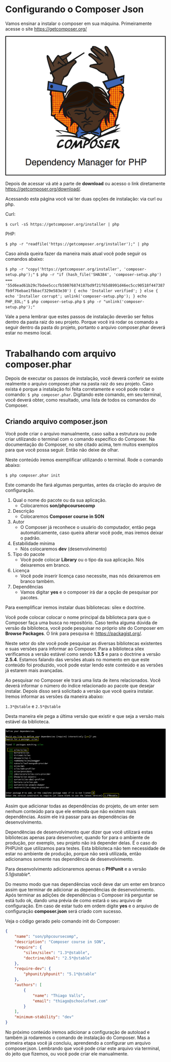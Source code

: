 # Configurando o Composer Json

Vamos ensinar a instalar o composer em sua máquina. Primeiramente acesse o site <https://getcomposer.org/>

![composer_logo](./images/composer_logo.png "composer_logo")

Depois de acessar vá até a parte de **download** ou acesso o link diretamente <https://getcomposer.org/download/>.

Acessando esta página você vai ter duas opções de instalação: via curl ou php.

Curl:

`$ curl -sS https://getcomposer.org/installer | php`

PHP:

`$ php -r "readfile('https://getcomposer.org/installer');" | php `

Caso ainda queira fazer da maneira mais atual você pode seguir os comandos abaixo:

`$ php -r "copy('https://getcomposer.org/installer', 'composer-setup.php');"`
`$ php -r "if (hash_file('SHA384', 'composer-setup.php') === '55d6ead61b29c7bdee5cccfb50076874187bd9f21f65d8991d46ec5cc90518f447387fb9f76ebae1fbbacf329e583e30') { echo 'Installer verified'; } else { echo 'Installer corrupt'; unlink('composer-setup.php'); } echo PHP_EOL;"`
`$ php composer-setup.php`
`$ php -r "unlink('composer-setup.php');"`

Vale a pena lembrar que estes passos de instalação deverão ser feitos dentro da pasta raiz do seu projeto. Porque você irá rodar os comando a seguir dentro da pasta do projeto, portanto o arquivo composer.phar deverá estar no mesmo local.

# Trabalhando com arquivo composer.phar

Depois de executar os passos de instalação, você deverá conferir se existe realmente o arquivo composer.phar na pasta raiz do seu projeto. Caso exista é porque a instalação foi feita corretamente e você pode rodar o comando: `$ php composer.phar`. Digitando este comando, em seu terminal, você deverá obter, como resultado, uma lista de todos os comandos do Composer.

## Criando arquivo composer.json

Você pode criar o arquivo manualmente, caso saiba a estrutura ou pode criar utilizando o terminal com o comando específico do Composer. Na documentação do Composer, no site citado acima, tem muitos exemplos para que você possa seguir. Então não deixe de olhar.

Neste conteúdo iremos exemplificar utilizando o terminal. Rode o comando abaixo:

`$ php composer.phar init`

Este comando lhe fará algumas perguntas, antes da criação do arquivo de configuração.

1. Qual o nome do pacote ou da sua aplicação.
    * Colocaremos **son/phpcoursecomp**
2. Descrição
    * Colocaremos **Composer course in SON**
3. Autor
    * O Composer já reconhece o usuário do computador, então pega automaticamente, caso queira alterar você pode, mas iremos deixar o padrão.
4. Estabilidade mínima
    * Nós colocaremos **dev** (desenvolvimento)
5. Tipo do pacote
    * Você pode colocar **Library** ou o tipo da sua aplicação. Nós deixaremos em branco.
6. Licença
    * Você pode inserir licença caso necessite, mas nós deixaremos em branco também.
7. Dependências
    * Vamos digitar **yes** e o composer irá dar a opção de pesquisar por pacotes.

Para exemplificar iremos instalar duas bibliotecas: silex e doctrine.

Você pode colocar colocar o nome principal da biblioteca para que o Composer faça uma busca no repositório. Caso tenha alguma dúvida de versão da biblioteca, você pode pesquisar no próprio site do Composer em **Browse Packages**. O link para pesquisa é: <https://packagist.org/>.

Neste setor do site você pode pesquisar as diversas bibliotecas existentes e suas versões para informar ao Composer. Para a biblioteca silex verificamos a versão estável como sendo **1.3.5** e para o doctrine a versão **2.5.4**. Estamos falando das versões atuais no momento em que este conteúdo foi produzido, você pode estar lendo este conteúdo e as versões já estarem mais avançadas.

Ao pesquisar no Composer ele trará uma lista de itens relacionados. Você deverá informar o número do índice relacionado ao pacote que desejar instalar. Depois disso será solicitado a versão que você queira instalar. Iremos informar as versões da maneira abaixo:

`1.3*@stable` e `2.5*@stable`

Desta maneira ele pega a última versão que existir e que seja a versão mais estável da biblioteca.

![composer_init_dependency](./images/composer_init_dependency.png "composer_init_dependency")

Assim que adicionar todas as dependências do projeto, de um enter sem nenhum conteúdo para que ele entenda que não existem mais dependências. Assim ele irá passar para as dependências de desenvolvimento.

Dependências de desenvolvimento quer dizer que você utilizará estas bibliotecas apenas para desenvolver, quando for para o ambiente de produção, por exemplo, seu projeto não irá depender delas. É o caso do PHPUnit que utilizamos para testes. Esta biblioteca não tem necessidade de estar no ambiente de produção, porque não será utilizada, então adicionamos somente nas dependência de desenvolvimento.

Para desenvolvimento adicionaremos apenas o **PHPunit** e a versão **5.1*@stable**.

Do mesmo modo que nas dependências você deve dar um enter em branco assim que terminar de adicionar as dependências de desenvolvimento. Após terminar as adições de dependências o Composer irá perguntar se está tudo ok, dando uma prévia de como estará o seu arquivo de configuração. Em caso de estar tudo em ordem digite **yes** e o arquivo de configuração **composer.json** será criado com sucesso.

Veja o código gerado pelo comando init do Composer:

```json
{
    "name": "son/phpcoursecomp",
    "description": "Composer course in SON",
    "require": {
        "silex/silex": "1.3*@stable",
        "doctrine/dbal": "2.5*@stable"
    },
    "require-dev": {
        "phpunit/phpunit": "5.1*@stable"
    },
    "authors": [
        {
            "name": "Thiago Valls",
            "email": "thiago@schoolofnet.com"
        }
    ],
    "minimum-stability": "dev"
}
```

No próximo conteúdo iremos adicionar a configuração de autoload e também já rodaremos o comando de instalação do Composer. Mas a primeira etapa você já concluiu, aprendendo a configurar um arquivo composer.json. Lembrando que você pode criar este arquivo via terminal, do jeito que fizemos, ou você pode criar ele manualmente.
